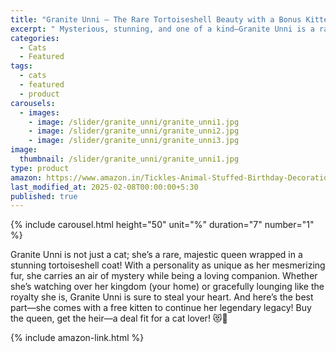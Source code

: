 ```yaml
---
title: "Granite Unni – The Rare Tortoiseshell Beauty with a Bonus Kitten!"
excerpt: " Mysterious, stunning, and one of a kind—Granite Unni is a rare tortoiseshell queen who comes with a free kitten to keep the legacy going! 😻"
categories:
  - Cats
  - Featured
tags:
  - cats
  - featured
  - product
carousels:
  - images: 
    - image: /slider/granite_unni/granite_unni1.jpg
    - image: /slider/granite_unni/granite_unni2.jpg
    - image: /slider/granite_unni/granite_unni3.jpg
image:
  thumbnail: /slider/granite_unni/granite_unni1.jpg
type: product
amazon: https://www.amazon.in/Tickles-Animal-Stuffed-Birthday-Decorations/dp/B08RB516HN
last_modified_at: 2025-02-08T00:00:00+5:30
published: true
---
```


{% include carousel.html height="50" unit="%" duration="7" number="1" %}

Granite Unni is not just a cat; she’s a rare, majestic queen wrapped in a stunning tortoiseshell coat! With a personality as unique as her mesmerizing fur, she carries an air of mystery while being a loving companion. Whether she’s watching over her kingdom (your home) or gracefully lounging like the royalty she is, Granite Unni is sure to steal your heart. And here’s the best part—she comes with a free kitten to continue her legendary legacy! Buy the queen, get the heir—a deal fit for a cat lover! 😻👑

 {% include amazon-link.html %}